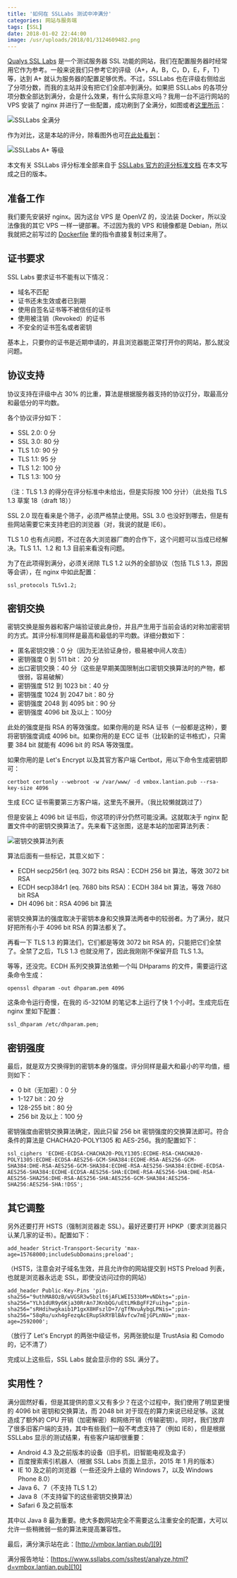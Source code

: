 ```yaml
---
title: '如何在 SSLLabs 测试中冲满分'
categories: 网站与服务端
tags: [SSL]
date: 2018-01-02 22:44:00
image: /usr/uploads/2018/01/3124609482.png
---
```

[Qualys SSL Labs][1] 是一个测试服务器 SSL 功能的网站，我们在配置服务器时经常用它作为参考。一般来说我们只参考它的评级（A+，A，B，C，D，E，F，T）等，达到 A+ 就认为服务器的配置足够优秀。不过，SSLLabs 也在评级右侧给出了分项分数，而我的主站并没有把它们全部冲到满分。如果把 SSLLabs 的各项分项分数全部达到满分，会是什么效果，有什么实际意义吗？我用一台不运行网站的 VPS 安装了 nginx 并进行了一些配置，成功刷到了全满分，如图或者[这里所示][4]：

![SSLLabs 全满分][5]

作为对比，这是本站的评分，除看图外也可[在此处看到][2]：

![SSLLabs A+ 等级][3]

本文有关 SSLLabs 评分标准全部来自于 [SSLLabs 官方的评分标准文档][6] 在本文写成之日的版本。

准备工作
----

我们要先安装好 nginx。因为这台 VPS 是 OpenVZ 的，没法装 Docker，所以没法像我的其它 VPS 一样一键部署。不过因为我的 VPS 和镜像都是 Debian，所以我就把之前写过的 [Dockerfile][7] 里的指令直接复制过来用了。

证书要求
----

SSL Labs 要求证书不能有以下情况：

 - 域名不匹配
 - 证书还未生效或者已到期
 - 使用自签名证书等不被信任的证书
 - 使用被注销（Revoked）的证书
 - 不安全的证书签名或者密钥

基本上，只要你的证书是近期申请的，并且浏览器能正常打开你的网站，那么就没问题。

协议支持
----

协议支持在评级中占 30% 的比重，算法是根据服务器支持的协议打分，取最高分和最低分的平均数。

各个协议评分如下：

 - SSL 2.0: 0 分
 - SSL 3.0: 80 分
 - TLS 1.0: 90 分
 - TLS 1.1: 95 分
 - TLS 1.2: 100 分
 - TLS 1.3: 100 分

（注：TLS 1.3 的得分在评分标准中未给出，但是实际按 100 分计）（此处指 TLS 1.3 草案 18（draft 18））

SSL 2.0 现在看来是个筛子，必须严格禁止使用。SSL 3.0 也没好到哪去，但是有些网站需要它来支持老旧的浏览器（对，我说的就是 IE6）。

TLS 1.0 也有点问题，不过在各大浏览器厂商的合作下，这个问题可以当成已经解决。TLS 1.1、1.2 和 1.3 目前来看没有问题。

为了在此项得到满分，必须关闭除 TLS 1.2 以外的全部协议（包括 TLS 1.3，原因等会讲），在 nginx 中如此配置：

    ssl_protocols TLSv1.2;

密钥交换
----

密钥交换是服务器和客户端验证彼此身份，并且产生用于当前会话的对称加密密钥的方式。其评分标准同样是最高和最低的平均数。详细分数如下：

 - 匿名密钥交换：0 分（因为无法验证身份，极易被中间人攻击）
 - 密钥强度 0 到 511 bit： 20 分
 - 出口密钥交换：40 分（这些是早期美国限制出口密钥交换算法时的产物，都很弱，容易破解）
 - 密钥强度 512 到 1023 bit：40 分
 - 密钥强度 1024 到 2047 bit：80 分
 - 密钥强度 2048 到 4095 bit：90 分
 - 密钥强度 4096 bit 及以上：100分

此处的强度是指 RSA 的等效强度。如果你用的是 RSA 证书（一般都是这种），要将密钥强度调成 4096 bit。如果你用的是 ECC 证书（比较新的证书格式），只需要 384 bit 就能有 4096 bit 的 RSA 等效强度。

如果你用的是 Let's Encrypt 以及其官方客户端 Certbot，用以下命令生成密钥即可：

    certbot certonly --webroot -w /var/www/ -d vmbox.lantian.pub --rsa-key-size 4096

生成 ECC 证书需要第三方客户端，这里先不展开。（我比较懒就跳过了）

但是安装上 4096 bit 证书后，你这项的评分仍然可能没满。这就取决于 nginx 配置文件中的密钥交换算法了。先来看下这张图，这是本站的加密算法列表：

![密钥交换算法列表][8]

算法后面有一些标记，其意义如下：

 - ECDH secp256r1 (eq. 3072 bits RSA)：ECDH 256 bit 算法，等效 3072 bit RSA
 - ECDH secp384r1 (eq. 7680 bits RSA)：ECDH 384 bit 算法，等效 7680 bit RSA
 - DH 4096 bit：RSA 4096 bit 算法

密钥交换算法的强度取决于密钥本身和交换算法两者中的较弱者。为了满分，就只好把所有小于 4096 bit RSA 的算法都关了。

再看一下 TLS 1.3 的算法们，它们都是等效 3072 bit RSA 的，只能把它们全禁了。全禁了之后，TLS 1.3 也就没用了，因此我刚刚不保留开启 TLS 1.3。

等等，还没完。ECDH 系列交换算法依赖一个叫 DHparams 的文件，需要运行这条命令生成：

    openssl dhparam -out dhparam.pem 4096

这条命令运行奇慢，在我的 i5-3210M 的笔记本上运行了快 1 个小时。生成完后在 nginx 里如下配置：

    ssl_dhparam /etc/dhparam.pem;

密钥强度
----

最后，就是双方交换得到的密钥本身的强度。评分同样是最大和最小的平均值，细则如下：

 - 0 bit（无加密）：0 分
 - 1-127 bit：20 分
 - 128-255 bit：80 分
 - 256 bit 及以上：100 分

密钥强度由密钥交换算法确定，因此只留 256 bit 密钥强度的交换算法即可。符合条件的算法是 CHACHA20-POLY1305 和 AES-256。我的配置如下：

    ssl_ciphers 'ECDHE-ECDSA-CHACHA20-POLY1305:ECDHE-RSA-CHACHA20-POLY1305:ECDHE-ECDSA-AES256-GCM-SHA384:ECDHE-RSA-AES256-GCM-SHA384:DHE-RSA-AES256-GCM-SHA384:ECDHE-RSA-AES256-SHA384:ECDHE-ECDSA-AES256-SHA384:ECDHE-ECDSA-AES256-SHA:ECDHE-RSA-AES256-SHA:DHE-RSA-AES256-SHA256:DHE-RSA-AES256-SHA:AES256-GCM-SHA384:AES256-SHA256:AES256-SHA:!DSS';

其它调整
----

另外还要打开 HSTS（强制浏览器走 SSL）。最好还要打开 HPKP（要求浏览器只认某几家的证书）。配置如下：

    add_header Strict-Transport-Security 'max-age=15768000;includeSubDomains;preload';

（HSTS，注意会对子域名生效，并且允许你的网站提交到 HSTS Preload 列表，也就是浏览器永远走 SSL，即使没访问过你的网站）

    add_header Public-Key-Pins 'pin-sha256="9uthMA8OzB/wVGSR3w5bzlt6jAFLWEI533bM+vNDkts=";pin-sha256="YLh1dUR9y6Kja30RrAn7JKnbQG/uEtLMkBgFF2Fuihg=";pin-sha256="sRHdihwgkaib1P1gxX8HFszlD+7/gTfNvuAybgLPNis=";pin-sha256="58qRu/uxh4gFezqAcERupSkRYBlBAvfcw7mEjGPLnNU=";max-age=2592000';

（放行了 Let's Encrypt 的两张中级证书，另两张貌似是 TrustAsia 和 Comodo 的，记不清了）

完成以上这些后，SSL Labs 就会显示你的 SSL 满分了。

实用性？
----

满分固然好看，但是其提供的意义又有多少？在这个过程中，我们使用了明显更慢的 4096 bit 密钥和交换算法，而 2048 bit 对于现在的算力来说已经足够。这就造成了额外的 CPU 开销（加密解密）和网络开销（传输密钥）。同时，我们放弃了很多旧客户端的支持，其中有些我们一般不考虑支持了（例如 IE8），但是根据 SSLLabs 显示的测试结果，有些客户端却很重要：

 - Android 4.3 及之前版本的设备（旧手机，旧智能电视及盒子）
 - 百度搜索索引机器人（根据 SSL Labs 页面上显示，2015 年 1 月的版本）
 - IE 10 及之前的浏览器（一些还没升上级的 Windows 7，以及 Windows Phone 8.0）
 - Java 6、7（不支持 TLS 1.2）
 - Java 8（不支持留下的这些密钥交换算法）
 - Safari 6 及之前版本

其中以 Java 8 最为重要。绝大多数网站完全不需要这么注重安全的配置，大可以允许一些稍微弱一些的算法来提高兼容性。

最后，满分演示站在此：[http://vmbox.lantian.pub/][9]

满分报告地址：[https://www.ssllabs.com/ssltest/analyze.html?d=vmbox.lantian.pub][10]

  [1]: https://www.ssllabs.com/ssltest/
  [2]: https://www.ssllabs.com/ssltest/analyze.html?d=lantian.pub&s=2402%3Ac480%3A8000%3A1%3A0%3A103%3Ab7b0%3Ad134&latest
  [3]: /usr/uploads/2018/01/1101148042.png
  [4]: https://www.ssllabs.com/ssltest/analyze.html?d=vmbox.lantian.pub
  [5]: /usr/uploads/2018/01/3124609482.png
  [6]: https://github.com/ssllabs/research/wiki/SSL-Server-Rating-Guide
  [7]: /article/modify-website/nginx-enable-tls-1-3-fastcgi-pass-version.lantian
  [8]: /usr/uploads/2018/01/309246839.png
  [9]: http://vmbox.lantian.pub/
  [10]: https://www.ssllabs.com/ssltest/analyze.html?d=vmbox.lantian.pub